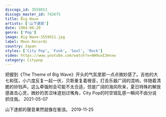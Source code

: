 ```yaml
---
discogs_id: 3559911
discogs_master_id: 742675
title: Big Wave
artists: ['山下達郎']
date: 1984-06-20
genre: ['Pop']
image: Big Wave-3559911.jpg
label: Moon Records
country: Japan
styles: ['City Pop', 'Funk', 'Soul', 'Rock']
video: https://www.youtube.com/watch?v=0W9uxE3mnxw
category: Citypop
---
```


把握到《The Theme of Big Wave》开头的气氛里那一点点微妙感了。吉他的大七和弦，小六度反复一起一伏，贝斯重复着根音，打击乐器广阔的混响，伴随着清脆的铃铛声。这么牵强附会可能不太合适，但是广阔的海风吹来，夏日特殊的解放感直击心灵，微妙的苦涩味道划过嘴角，City Pop的时空错乱感一瞬间不由分说抓住我。
<time>2021-05-07</time>

山下達郎的聲音果然就像在衝浪。
<time>2019-11-25</time>